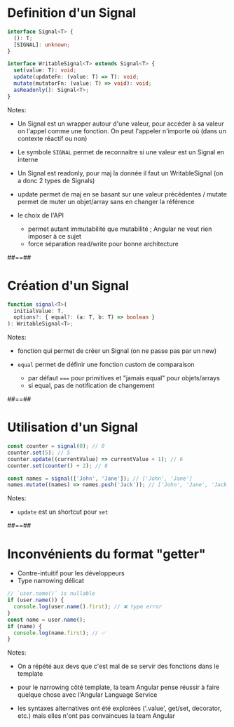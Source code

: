 <!-- .slide: class="with-code max-height" -->

# Definition d'un Signal

```typescript
interface Signal<T> {
  (): T;
  [SIGNAL]: unknown;
}
```

<!-- .element: class="big-code block" -->

```typescript
interface WritableSignal<T> extends Signal<T> {
  set(value: T): void;
  update(updateFn: (value: T) => T): void;
  mutate(mutatorFn: (value: T) => void): void;
  asReadonly(): Signal<T>;
}
```

<!-- .element: class="big-code block fragment" -->

Notes:

- Un Signal est un wrapper autour d'une valeur, pour accéder à sa valeur on l'appel comme une fonction. On peut l'appeler n'importe où (dans un contexte réactif ou non)

- Le symbole `SIGNAL` permet de reconnaitre si une valeur est un Signal en interne

- Un Signal est readonly, pour maj la donnée il faut un WritableSignal (on a donc 2 types de Signals)

- update permet de maj en se basant sur une valeur précédentes / mutate permet de muter un objet/array sans en changer la référence

- le choix de l'API
  - permet autant immutabilité que mutabilité ; Angular ne veut rien imposer à ce sujet
  - force séparation read/write pour bonne architecture

##==##

<!-- .slide: class="with-code max-height" -->

# Création d'un Signal

<!-- prettier-ignore-start -->
```typescript
function signal<T>(
  initialValue: T,
  options?: { equal?: (a: T, b: T) => boolean }
): WritableSignal<T>;
```
<!-- prettier-ignore-end -->

<!-- .element: class="big-code block" -->

Notes:

- fonction qui permet de créer un Signal (on ne passe pas par un new)

- `equal` permet de définir une fonction custom de comparaison
  - par défaut `===` pour primitives et "jamais equal" pour objets/arrays
  - si equal, pas de notification de changement

##==##

<!-- .slide: class="with-code max-height" -->

# Utilisation d'un Signal

```typescript [1-4|6-7]
const counter = signal(0); // 0
counter.set(5); // 5
counter.update((currentValue) => currentValue + 1); // 6
counter.set(counter() + 2); // 8

const names = signal(['John', 'Jane']); // ['John', 'Jane']
names.mutate((names) => names.push('Jack')); // ['John', 'Jane', 'Jack']
```

<!-- .element: class="big-code block" -->

Notes:

- `update` est un shortcut pour `set`

##==##

<!-- .slide: class="with-code max-height" -->

# Inconvénients du format "getter"

- Contre-intuitif pour les développeurs
- Type narrowing délicat
<!-- .element: class="list-fragment" -->

```typescript [1-4|5-8]
// `user.name()` is nullable
if (user.name()) {
  console.log(user.name().first); // ❌ type error
}
const name = user.name();
if (name) {
  console.log(name.first); // ✅
}
```

<!-- .element: class="big-code block fragment" -->

Notes:

- On a répété aux devs que c'est mal de se servir des fonctions dans le template

- pour le narrowing côté template, la team Angular pense réussir à faire quelque chose avec l'Angular Language Service

- les syntaxes alternatives ont été explorées ('.value', get/set, decorator, etc.) mais elles n'ont pas convaincues la team Angular
